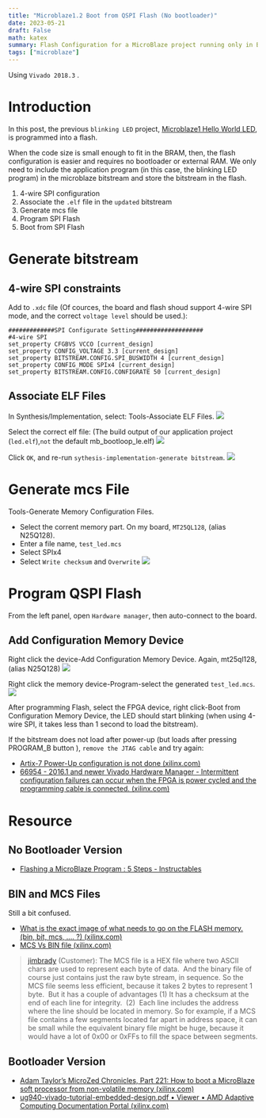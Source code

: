 ```yaml
---
title: "Microblaze1.2 Boot from QSPI Flash (No bootloader)"
date: 2023-05-21
draft: False
math: katex
summary: Flash Configuration for a MicroBlaze project running only in BRAM and without a bootloader.
tags: ["microblaze"]
---
```




Using `Vivado 2018.3` . 

# Introduction

In this post, the previous `blinking LED` project, [Microblaze1 Hello World LED](https://qygong17.github.io/posts/microblaze1-hello-world-led/), is programmed into a flash. 

When the code size is small enough to fit in the BRAM, then, the flash configuration is easier and requires no bootloader or external RAM. We only need to include the application program (in this case, the blinking LED program) in the microblaze bitstream and store the bitstream in the flash. 

1. 4-wire SPI configuration
2. Associate the `.elf` file in the `updated` bitstream
3. Generate mcs file 
4. Program SPI Flash
5. Boot from SPI Flash

#  Generate bitstream

## 4-wire SPI constraints
Add to `.xdc` file (Of cources, the board and flash shoud support 4-wire SPI mode, and the correct `voltage level` should be used.): 
```
#############SPI Configurate Setting###################
#4-wire SPI
set_property CFGBVS VCCO [current_design]
set_property CONFIG_VOLTAGE 3.3 [current_design]
set_property BITSTREAM.CONFIG.SPI_BUSWIDTH 4 [current_design]
set_property CONFIG_MODE SPIx4 [current_design]
set_property BITSTREAM.CONFIG.CONFIGRATE 50 [current_design]
```

## Associate ELF Files
In Synthesis/Implementation, select: Tools-Associate ELF Files. 
![](/images/img_2023-05-20-30.png)

Select the correct elf file: (The build output of our application project (`led.elf`),`not` the default mb_bootloop_le.elf)
![](/images/img_2023-05-20-32.png)

Click `OK`, and re-run `sythesis-implementation-generate bitstream`.
![](/images/img_2023-05-20-31.png)



# Generate mcs File
Tools-Generate Memory Configuration Files. 
- Select the corrent memory part. On my board,  `MT25QL128`, (alias N25Q128). 
- Enter a file name, `test_led.mcs`
- Select SPIx4
- Select `Write checksum` and `Overwrite`
![](/images/img_2023-05-20-26.png)


# Program QSPI Flash
From the left panel, open `Hardware manager`, then auto-connect to the board. 

## Add Configuration Memory Device
Right click the device-Add Configuration Memory Device. Again,  mt25ql128, (alias N25Q128)
![](/images/img_2023-05-20-27.png)


Right click the memory device-Program-select the generated `test_led.mcs`. 
![](/images/img_2023-05-20-29.png)

After programming Flash, select the FPGA device, right click-Boot from Configuration Memory Device, the LED should start blinking (when using 4-wire SPI, it takes less than 1 second to load the bitstream). 

If the bitstream does not load after power-up (but loads after pressing PROGRAM_B button ), `remove the JTAG cable` and try again: 
- [Artix-7 Power-Up configuration is not done (xilinx.com)](https://support.xilinx.com/s/question/0D52E00006hpKu2SAE/artix7-powerup-configuration-is-not-done?language=en_US)
- [66954 - 2016.1 and newer Vivado Hardware Manager - Intermittent configuration failures can occur when the FPGA is power cycled and the programming cable is connected. (xilinx.com)](https://support.xilinx.com/s/article/66954?language=en_US)

# Resource

## No Bootloader Version 
- [Flashing a MicroBlaze Program : 5 Steps - Instructables](https://www.instructables.com/Flashing-a-MicroBlaze-Program/)

## BIN and MCS Files
Still a bit confused. 
- [What is the exact image of what needs to go on the FLASH memory. (bin, bit, mcs, .... ?) (xilinx.com)](https://support.xilinx.com/s/question/0D52E00006hpXM5SAM/what-is-the-exact-image-of-what-needs-to-go-on-the-flash-memory-bin-bit-mcs-?language=en_US)
- [MCS Vs BIN file (xilinx.com)](https://support.xilinx.com/s/question/0D52E00006iHt1tSAC/mcs-vs-bin-file?language=en_US)


> [jimbrady](https://support.xilinx.com/s/profile/0052E00000N3A4tQAF) (Customer): 
> The MCS file is a HEX file where two ASCII chars are used to represent each byte of data.  And the binary file of course just contains just the raw byte stream, in sequence.
> So the MCS file seems less efficient, because it takes 2 bytes to represent 1 byte.  But it has a couple of advantages (1) It has a checksum at the end of each line for integrity.  (2)  Each line includes the address where the line should be located in memory.
> So for example, if a MCS file contains a few segments located far apart in address space, it can be small while the equivalent binary file might be huge, because it would have a lot of 0x00 or 0xFFs to fill the space between segments.


## Bootloader Version
- [Adam Taylor’s MicroZed Chronicles, Part 221: How to boot a MicroBlaze soft processor from non-volatile memory (xilinx.com)](https://support.xilinx.com/s/article/802317?language=en_US)
- [ug940-vivado-tutorial-embedded-design.pdf • Viewer • AMD Adaptive Computing Documentation Portal (xilinx.com)](https://docs.xilinx.com/v/u/2019.1-English/ug940-vivado-tutorial-embedded-design)